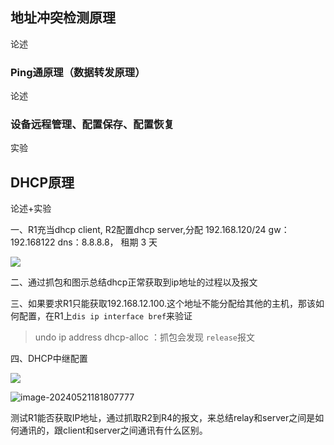 ## 地址冲突检测原理

论述

### Ping通原理（数据转发原理）

论述

### 设备远程管理、配置保存、配置恢复

实验

## DHCP原理

论述+实验

一、R1充当dhcp client, R2配置dhcp server,分配 192.168.120/24 gw：192.168122 dns：8.8.8.8， 租期 3 天

![](https://lnfeng-pic.oss-cn-wulanchabu.aliyuncs.com/datacom-note/tmp/2024-5-21-18_35_14.png)

二、通过抓包和图示总结dhcp正常获取到ip地址的过程以及报文

三、如果要求R1只能获取192.168.12.100.这个地址不能分配给其他的主机，那该如何配置，在R1上`dis ip interface bref`来验证

> undo ip address dhcp-alloc ：抓包会发现 `release`报文

四、DHCP中继配置

![](https://lnfeng-pic.oss-cn-wulanchabu.aliyuncs.com/datacom-note/tmp/2024-5-21-18_35_33.png)

![image-20240521181807777](C:\Users\LNFeng\AppData\Roaming\Typora\typora-user-images\image-20240521181807777.png)

测试R1能否获取IP地址，通过抓取R2到R4的报文，来总结relay和server之间是如何通讯的，跟client和server之间通讯有什么区别。
